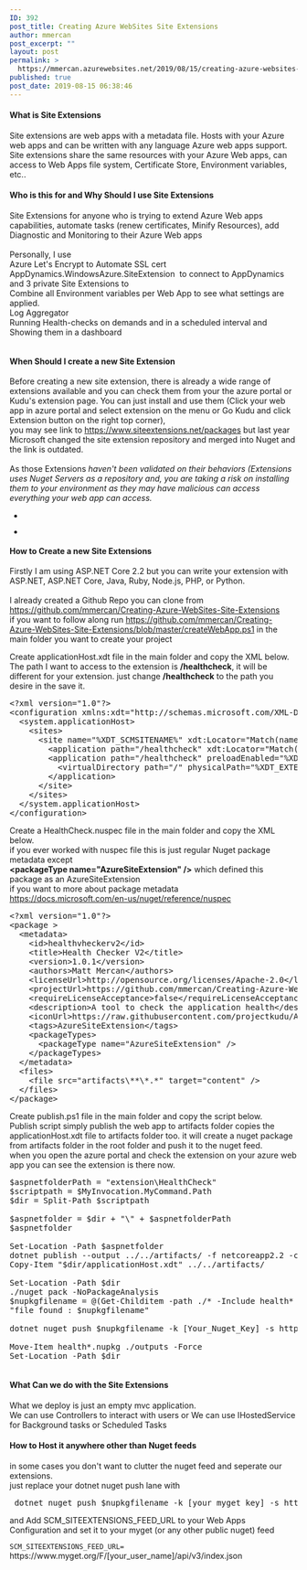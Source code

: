```yaml
---
ID: 392
post_title: Creating Azure WebSites Site Extensions
author: mmercan
post_excerpt: ""
layout: post
permalink: >
  https://mmercan.azurewebsites.net/2019/08/15/creating-azure-websites-site-extensions/
published: true
post_date: 2019-08-15 06:38:46
---
```

<!-- wp:heading {"level":4} -->
<h4>

What is Site Extensions

</h4>
<!-- /wp:heading -->

<!-- wp:paragraph -->
<p>Site extensions are web apps with a metadata file. Hosts with your Azure web apps and can be written with any language Azure web apps support. Site extensions share the same resources with your Azure Web apps, can access to Web Apps file system, Certificate Store, Environment variables, etc..  </p>
<!-- /wp:paragraph -->

<!-- wp:heading {"level":4} -->
<h4> Who is this for and  Why Should I use Site Extensions </h4>
<!-- /wp:heading -->

<!-- wp:paragraph -->
<p> Site Extensions for anyone who  is trying to extend Azure Web apps capabilities, automate tasks (renew certificates, Minify Resources), add Diagnostic and Monitoring to their Azure Web apps <br><br>Personally, I use <br>Azure Let's Encrypt to Automate SSL cert <br>AppDynamics.WindowsAzure.SiteExtension  to connect to AppDynamics <br>and 3 private Site Extensions to<br>Combine all Environment variables per Web App to see what settings are applied.<br>Log Aggregator <br>Running Health-checks on demands and in a scheduled interval and Showing them in a dashboard</p>
<!-- /wp:paragraph -->

<!-- wp:image {"id":462} -->
<figure class="wp-block-image"><img src="/wp-content/uploads/2019/08/Site-Extensions-img-3-1024x344.jpg" alt="" class="wp-image-462"/></figure>
<!-- /wp:image -->

<!-- wp:heading {"level":4} -->
<h4>When Should I create a new Site Extension</h4>
<!-- /wp:heading -->

<!-- wp:paragraph -->
<p>Before creating a new site extension, there is already a wide range of extensions available and you can check them from your the azure portal or Kudu's extension page. You can just install and use them (Click your web app in azure portal and select extension on the menu or Go Kudu and click Extension button on the right top corner), <br>you may see link to <a href="https://www.siteextensions.net/packages">https://www.siteextensions.net/packages</a>  but last year Microsoft changed the site extension repository and merged into Nuget and the link is outdated.<br><br>As those Extensions<em> haven't been validated on their behaviors (Extensions uses Nuget Servers as a repository and, you are taking a risk on installing them to your environment as they may have malicious can access everything your web app can access.</em></p>
<!-- /wp:paragraph -->

<!-- wp:gallery {"ids":[457,459]} -->
<ul class="wp-block-gallery columns-2 is-cropped"><li class="blocks-gallery-item"><figure><img src="/wp-content/uploads/2019/08/Site-Extensions-img-1.jpg" alt="" data-id="457" class="wp-image-457"/></figure></li><li class="blocks-gallery-item"><figure><img src="/wp-content/uploads/2019/08/Site-Extensions-img-2.jpg" alt="" data-id="459" data-link="https://mmercan.azurewebsites.net/2019/08/15/creating-azure-websites-site-extensions/site-extensions-img-2/" class="wp-image-459"/></figure></li></ul>
<!-- /wp:gallery -->

<!-- wp:heading {"level":4} -->
<h4>  How to Create a new Site Extensions </h4>
<!-- /wp:heading -->

<!-- wp:paragraph -->
<p>Firstly I am using  ASP.NET Core  2.2 but you can write your extension with ASP.NET, ASP.NET Core, Java, Ruby, Node.js, PHP, or Python. <br><br>I already created a Github Repo you can clone from <a href="https://github.com/mmercan/Creating-Azure-WebSites-Site-Extensions">https://github.com/mmercan/Creating-Azure-WebSites-Site-Extensions</a> <br>if you want to follow along  run <a href="https://github.com/mmercan/Creating-Azure-WebSites-Site-Extensions/blob/master/createWebApp.ps1">https://github.com/mmercan/Creating-Azure-WebSites-Site-Extensions/blob/master/createWebApp.ps1</a> in the main folder you want to create your project</p>
<!-- /wp:paragraph -->

<!-- wp:paragraph -->
<p>Create applicationHost.xdt file in the main folder and copy the XML below.<br>The path I want to access to the extension is <strong>/healthcheck</strong>, it will be different for your extension. just change  <strong>/healthcheck</strong> to the path you desire in the save it.</p>
<!-- /wp:paragraph -->

<!-- wp:syntaxhighlighter/code {"language":"xml","makeURLsClickable":false} -->
<pre class="wp-block-syntaxhighlighter-code">&lt;?xml version="1.0"?>
&lt;configuration xmlns:xdt="http://schemas.microsoft.com/XML-Document-Transform">
  &lt;system.applicationHost>
    &lt;sites>
      &lt;site name="%XDT_SCMSITENAME%" xdt:Locator="Match(name)">
        &lt;application path="/healthcheck" xdt:Locator="Match(path)" xdt:Transform="Remove" />
        &lt;application path="/healthcheck" preloadEnabled="%XDT_PRELOADENABLED%" xdt:Transform="Insert">
          &lt;virtualDirectory path="/" physicalPath="%XDT_EXTENSIONPATH%" />
        &lt;/application>
      &lt;/site>
    &lt;/sites>
  &lt;/system.applicationHost>
&lt;/configuration></pre>
<!-- /wp:syntaxhighlighter/code -->

<!-- wp:paragraph -->
<p>  Create a HealthCheck.nuspec file in the main folder and copy the XML below.  <br>if you ever worked with nuspec file this is just regular Nuget  package metadata except <br><strong> &lt;packageType name="AzureSiteExtension" /></strong> which defined this package as an AzureSiteExtension<br>if you want to more about  package metadata  <a href="https://docs.microsoft.com/en-us/nuget/reference/nuspec">https://docs.microsoft.com/en-us/nuget/reference/nuspec</a> </p>
<!-- /wp:paragraph -->

<!-- wp:syntaxhighlighter/code {"language":"xml","makeURLsClickable":false} -->
<pre class="wp-block-syntaxhighlighter-code">&lt;?xml version="1.0"?>
&lt;package >
  &lt;metadata>
    &lt;id>healthvheckerv2&lt;/id>
    &lt;title>Health Checker V2&lt;/title>
    &lt;version>1.0.1&lt;/version>
    &lt;authors>Matt Mercan&lt;/authors>
    &lt;licenseUrl>http://opensource.org/licenses/Apache-2.0&lt;/licenseUrl>
    &lt;projectUrl>https://github.com/mmercan/Creating-Azure-WebSites-Site-Extensions&lt;/projectUrl>
    &lt;requireLicenseAcceptance>false&lt;/requireLicenseAcceptance>
    &lt;description>A tool to check the application health&lt;/description>
    &lt;iconUrl>https://raw.githubusercontent.com/projectkudu/AzureSiteReplicator/master/AzureSiteReplicator/Content/WebsiteReplicator50x50.png&lt;/iconUrl>
    &lt;tags>AzureSiteExtension&lt;/tags>
    &lt;packageTypes>
      &lt;packageType name="AzureSiteExtension" />
    &lt;/packageTypes>
  &lt;/metadata>
  &lt;files>
    &lt;file src="artifacts\**\*.*" target="content" />
  &lt;/files>
&lt;/package></pre>
<!-- /wp:syntaxhighlighter/code -->

<!-- wp:paragraph -->
<p> Create publish.ps1 file in the main folder and copy the script below. <br>Publish script simply publish the web app to artifacts folder copies the  applicationHost.xdt file to  artifacts folder too. it will create a nuget package from artifacts folder in the root folder and push it to the nuget feed.<br>when you open the azure portal and check the extension on your azure web app you can see the extension is there now.</p>
<!-- /wp:paragraph -->

<!-- wp:syntaxhighlighter/code {"language":"powershell"} -->
<pre class="wp-block-syntaxhighlighter-code">$aspnetfolderPath = "extension\HealthCheck"
$scriptpath = $MyInvocation.MyCommand.Path 
$dir = Split-Path $scriptpath 

$aspnetfolder = $dir + "\" + $aspnetfolderPath
$aspnetfolder

Set-Location -Path $aspnetfolder
dotnet publish --output ../../artifacts/ -f netcoreapp2.2 -c Release
Copy-Item "$dir/applicationHost.xdt" ../../artifacts/

Set-Location -Path $dir
./nuget pack -NoPackageAnalysis
$nupkgfilename = @(Get-Childitem -path ./* -Include health* -exclude *.nuspec)[0].Name
"file found : $nupkgfilename"

dotnet nuget push $nupkgfilename -k [Your_Nuget_Key] -s https://api.nuget.org/v3/index.json

Move-Item health*.nupkg ./outputs -Force
Set-Location -Path $dir</pre>
<!-- /wp:syntaxhighlighter/code -->

<!-- wp:image {"id":484} -->
<figure class="wp-block-image"><img src="/wp-content/uploads/2019/08/Site-Extensions-img-4.jpg" alt="" class="wp-image-484"/></figure>
<!-- /wp:image -->

<!-- wp:heading {"level":4} -->
<h4>What Can we do with the Site Extensions</h4>
<!-- /wp:heading -->

<!-- wp:paragraph -->
<p>What we deploy is just an empty mvc application.<br>We can use Controllers to interact with users or We can use IHostedService for Background tasks or  Scheduled Tasks</p>
<!-- /wp:paragraph -->

<!-- wp:heading {"level":4} -->
<h4>  How to Host it anywhere other than Nuget feeds </h4>
<!-- /wp:heading -->

<!-- wp:paragraph -->
<p>in some cases you don't want to  clutter the nuget feed and seperate our extensions.<br>just replace your dotnet nuget push lane with </p>
<!-- /wp:paragraph -->

<!-- wp:syntaxhighlighter/code {"language":"powershell"} -->
<pre class="wp-block-syntaxhighlighter-code"> dotnet nuget push $nupkgfilename -k [your_myget_key] -s https://www.myget.org/F/[your_user_name]/api/v3/index.json </pre>
<!-- /wp:syntaxhighlighter/code -->

<!-- wp:paragraph -->
<p>and Add  SCM_SITEEXTENSIONS_FEED_URL  to your Web Apps Configuration and set it to your myget (or any other public nuget) feed</p>
<!-- /wp:paragraph -->

<!-- wp:paragraph -->
<p><code>SCM_SITEEXTENSIONS_FEED_URL=</code> https://www.myget.org/F/[your_user_name]/api/v3/index.json   <br></p>
<!-- /wp:paragraph -->

<!-- wp:image {"id":490} -->
<figure class="wp-block-image"><img src="/wp-content/uploads/2019/08/Site-Extensions-img-5.jpg" alt="" class="wp-image-490"/></figure>
<!-- /wp:image -->